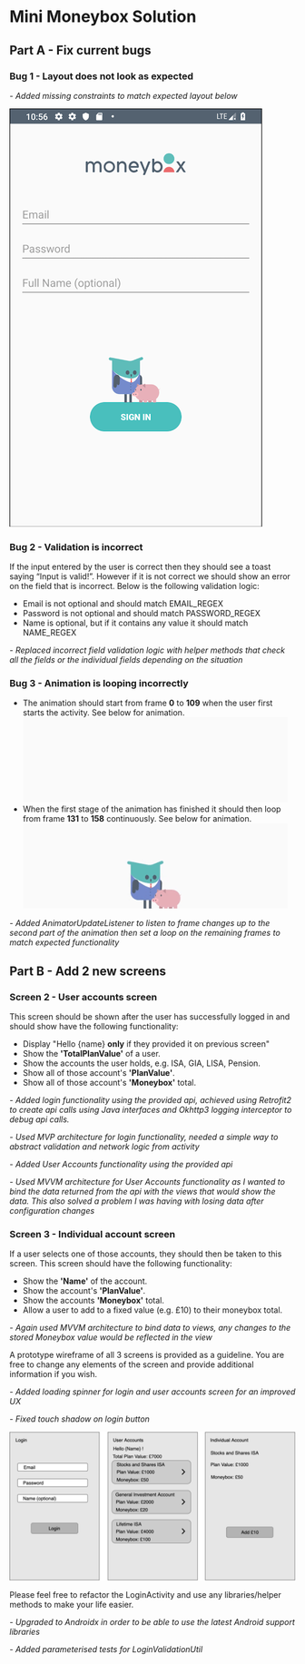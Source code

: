 # Mini Moneybox Solution

## Part A - Fix current bugs

### Bug 1 - Layout does not look as expected

*- Added missing constraints to match expected layout below*

![](/images/correct_layout.png)

### Bug 2 - Validation is incorrect
If the input entered by the user is correct then they should see a toast saying “Input is valid!”.  However if it is not correct we should show an error on the field that is incorrect.  Below is the following validation logic:

- Email is not optional and should match EMAIL_REGEX
- Password is not optional and should match PASSWORD_REGEX
- Name is optional, but if it contains any value it should match NAME_REGEX

*- Replaced incorrect field validation logic with helper methods that check all the fields or the individual fields depending on the situation*

### Bug 3 - Animation is looping incorrectly

- The animation should start from frame **0** to **109** when the user first starts the activity.  See below for animation.
![](/images/firstpig.gif)
- When the first stage of the animation has finished it should then loop from frame **131** to **158** continuously.  See below for animation.<br/>
![](/images/secondpig.gif)

*- Added AnimatorUpdateListener to listen to frame changes up to the second part of the animation then set a loop on the remaining frames to match expected functionality*

## Part B - Add 2 new screens

### Screen 2 - User accounts screen
This screen should be shown after the user has successfully logged in and should show have the following functionality:
- Display "Hello {name} **only** if they provided it on previous screen"
- Show the **'TotalPlanValue'** of a user.
- Show the accounts the user holds, e.g. ISA, GIA, LISA, Pension.
- Show all of those account's **'PlanValue'**.
- Show all of those account's **'Moneybox'** total.

*- Added login functionality using the provided api, achieved using Retrofit2 to create api calls using Java interfaces and Okhttp3 logging interceptor to debug api calls.*

*- Used MVP architecture for login functionality, needed a simple way to abstract validation and network logic from activity*

*- Added User Accounts functionality using the provided api*

*- Used MVVM architecture for User Accounts functionality as I wanted to bind the data returned from the api with the views that would show the data. This also solved a problem I was having with losing data after configuration changes*

### Screen 3 - Individual account screen
If a user selects one of those accounts, they should then be taken to this screen.  This screen should have the following functionality:
- Show the **'Name'** of the account.
- Show the account's **'PlanValue'**.
- Show the accounts **'Moneybox'** total.
- Allow a user to add to a fixed value (e.g. £10) to their moneybox total.

*- Again used MVVM architecture to bind data to views, any changes to the stored Moneybox value would be reflected in the view*

A prototype wireframe of all 3 screens is provided as a guideline. You are free to change any elements of the screen and provide additional information if you wish.

*- Added loading spinner for login and user accounts screen for an improved UX*

*- Fixed touch shadow on login button*

![](/images/wireframe.png)

Please feel free to refactor the LoginActivity and use any libraries/helper methods to make your life easier.

*- Upgraded to Androidx in order to be able to use the latest Android support libraries*

*- Added parameterised tests for LoginValidationUtil*
